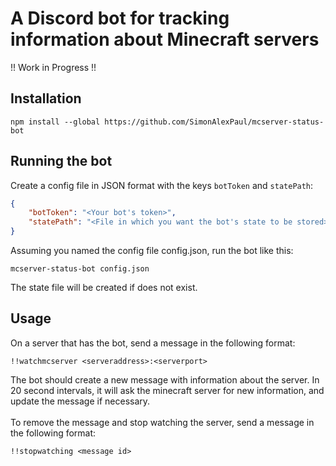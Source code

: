 # A Discord bot for tracking information about Minecraft servers

!! Work in Progress !!

## Installation

```
npm install --global https://github.com/SimonAlexPaul/mcserver-status-bot
```

## Running the bot

Create a config file in JSON format with the keys `botToken` and `statePath`:
```json
{
    "botToken": "<Your bot's token>",
    "statePath": "<File in which you want the bot's state to be stored>"
}
```
Assuming you named the config file config.json, run the bot like this:
```
mcserver-status-bot config.json
```
The state file will be created if does not exist.

## Usage

On a server that has the bot, send a message in the following format:
```
!!watchmcserver <serveraddress>:<serverport>
```
The bot should create a new message with information about the server.
In 20 second intervals, it will ask the minecraft server for new information, and update
the message if necessary.\
\
To remove the message and stop watching the server, send a message in the following format:
```
!!stopwatching <message id>
```
